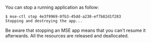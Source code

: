 You can stop a running application as follow:

```console
$ mse-ctl stop 4e3f9969-0fb3-45dd-a230-ef7b82d1f283
Stopping and destroying the app...
```

Be aware that stopping an MSE app means that you can't resume it afterwards. All the resources are released and deallocated.
